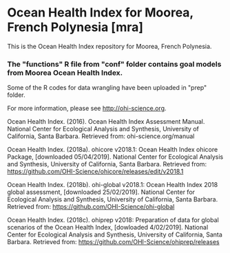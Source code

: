 # Ocean Health Index for Moorea, French Polynesia [mra]

This is the Ocean Health Index repository for Moorea, French Polynesia. 
### The "functions" R file from "conf" folder contains goal models from Moorea Ocean Health Index.

Some of the R codes for data wrangling have been uploaded in "prep" folder.

For more information, please see http://ohi-science.org.

Ocean Health Index. (2016). Ocean Health Index Assessment Manual. National Center for Ecological Analysis and Synthesis, University of California, Santa Barbara. Retrieved from: ohi-science.org/manual

Ocean Health Index. (2018a). ohicore v2018.1: Ocean Health Index ohicore Package, [downloaded 05/04/2019]. National Center for Ecological Analysis and Synthesis, University of California, Santa Barbara. Retrieved from: https://github.com/OHI-Science/ohicore/releases/edit/v2018.1

Ocean Health Index. (2018b). ohi-global v2018.1: Ocean Health Index 2018 global assessment, [downloaded 25/02/2019]. National Center for Ecological Analysis and Synthesis, University of California, Santa Barbara. Retrieved from: https://github.com/OHI-Science/ohi-global

Ocean Health Index. (2018c). ohiprep v2018: Preparation of data for global scenarios of the Ocean Health Index, [dowloaded 4/02/2019]. National Center for Ecological Analysis and Synthesis, University of California, Santa Barbara. Retrieved from: https://github.com/OHI-Science/ohiprep/releases
